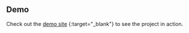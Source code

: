 ## Demo

Check out the [demo site](https://fancy-marshmallow-fd56fa.netlify.app) {:target="\_blank"} to see the project in action.
